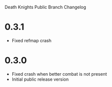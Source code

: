 Death Knights Public Branch Changelog

# 0.3.1
- Fixed refmap crash

# 0.3.0
- Fixed crash when better combat is not present
- Initial public release version